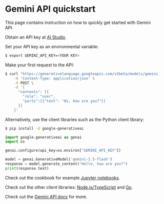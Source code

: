 # Gemini API quickstart

This page contains instruction on how to quickly get started with Gemini API.

Obtain an API key at [AI Studio][1].

Set your API key as an environmental variable: 

```sh
$ export GEMINI_API_KEY=<YOUR KEY>
```

Make your first request to the API:

```sh
$ curl "https://generativelanguage.googleapis.com/v1beta/models/gemini-1.5-flash:generateContent?key=$GEMINI_API_KEY" \
    -H 'Content-Type: application/json' \
    -X POST \
    -d '{
      "contents": [{
        "role": "user",
        "parts":[{"text": "Hi, how are you?"}]
      }]
    }'
```

Alternatively, use the client libraries such as the Python client library:

```sh
$ pip install -U google-generativeai
```

```python
import google.generativeai as genai
import os

genai.configure(api_key=os.environ["GEMINI_API_KEY"])

model = genai.GenerativeModel('gemini-1.5-flash')
response = model.generate_content("Hello, how are you?")
print(response.text)
```

Check out the cookbook for example [Jupyter notebooks][2].

Check out the other client libraries: [Node.js/TypeScript][3] and [Go][4].

Check out the [Gemini API docs][5] for more. 


[1]: https://aistudio.google.com/
[2]: https://github.com/google-gemini/gemini-api-cookbook/
[3]: https://github.com/google-gemini/generative-ai-js
[4]: https://github.com/google/generative-ai-go
[5]: https://ai.google.dev/gemini-api/docs

